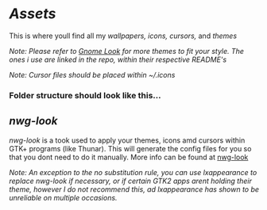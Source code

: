 # *Assets* 

This is where youll find all my *wallpapers, icons, cursors,* and *themes*

_Note: Please refer to [Gnome Look](https://www.gnome-look.org/browse?ord=rating) for more themes to fit your style. The ones i use are linked in the repo, within their respective README's_

_Note: Cursor files should be placed within ~/.icons_

### Folder structure should look like this...




## *nwg-look*

*nwg-look* is a took used to apply your themes, icons amd
cursors within GTK+ programs (like Thunar). This will generate the config files for you
so that you dont need to do it manually. More info can be found at [nwg-look](https://nwg-piotr.github.io/nwg-shell/nwg-look.html)

_Note: An exception to the no substitution rule, you can use lxappearance to replace nwg-look if necessary, or if certain GTK2 apps arent holding their theme, however I do not recommend this, ad lxappearance has
shown to be unreliable on multiple occasions._

